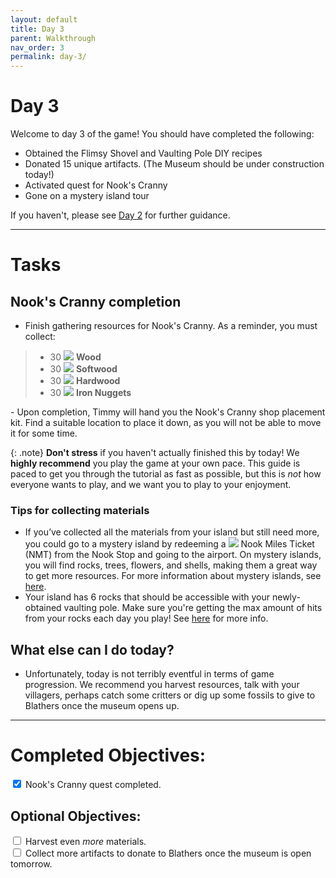 ```yaml
---
layout: default
title: Day 3
parent: Walkthrough
nav_order: 3
permalink: day-3/
---
```


# Day 3
Welcome to day 3 of the game! You should have completed the following:

- Obtained the Flimsy Shovel and Vaulting Pole DIY recipes
- Donated 15 unique artifacts. (The Museum should be under construction today!) 
- Activated quest for Nook's Cranny
- Gone on a mystery island tour

If you haven't, please see [Day 2](https://chibisnorlax.github.io/acnhbeginners/walkthrough/day%202/) for further guidance.

* * *
# Tasks
## Nook's Cranny completion
- Finish gathering resources for Nook's Cranny. As a reminder, you must collect:
<blockquote>
  <ul>
    <li>30 <span><img src="https://acnhcdn.com/latest/MenuIcon/DIYWoodNormal.png" id="inv-icon"></span> <b>Wood</b></li>
    <li>30 <span><img src="https://acnhcdn.com/latest/MenuIcon/DIYWoodSoft.png" id="inv-icon"></span> <b>Softwood</b></li>
    <li>30 <span><img src="https://acnhcdn.com/latest/MenuIcon/DIYWoodHard.png" id="inv-icon"></span> <b>Hardwood</b></li>
    <li>30 <span><img src="https://acnhcdn.com/latest/MenuIcon/OreIron.png" id="inv-icon"></span> <b>Iron Nuggets</b><br></li>
  </ul>
</blockquote>
- Upon completion, Timmy will hand you the Nook's Cranny shop placement kit. Find a suitable location to place it down, as you will not be able to move it for some time.

{: .note}
**Don't stress** if you haven't actually finished this by today! We **highly recommend** you play the game at your own pace. This guide is paced to get you through the tutorial as fast as possible, but this is *not* how everyone wants to play, and we want you to play to your enjoyment. 

### Tips for collecting materials
- If you’ve collected all the materials from your island but still need more, you could go to a mystery island by redeeming a <span><img src="https://acnhcdn.com/latest/MenuIcon/PlaneTicket.png" id="inv-icon"></span> Nook Miles Ticket (NMT) from the Nook Stop and going to the airport. On mystery islands, you will find rocks, trees, flowers, and shells, making them a great way to get more resources. For more information about mystery islands, see [here](https://chibisnorlax.github.io/acnhfaq/island-life/#what-are-the-different-mystery-islands-and-what-can-i-find-on-them).
- Your island has 6 rocks that should be accessible with your newly-obtained vaulting pole. Make sure you're getting the max amount of hits from your rocks each day you play! See [here](https://chibisnorlax.github.io/acnhfaq/island-life/#how-can-i-get-8-hits-from-a-rock) for more info.

## What else can I do today?
- Unfortunately, today is not terribly eventful in terms of game progression. We recommend you harvest resources, talk with your villagers, perhaps catch some critters or dig up some fossils to give to Blathers once the museum opens up. 

* * *
# Completed Objectives:
<div>
  <input type="checkbox" checked="yes"/>  
    <label>Nook's Cranny quest completed.</label> <br>
</div>

## Optional Objectives:
<div>
  <input type="checkbox">
  <label>Harvest even <i>more</i> materials.</label> <br>
  <input type="checkbox">
  <label>Collect more artifacts to donate to Blathers once the museum is open tomorrow.</label><br>
</div>
